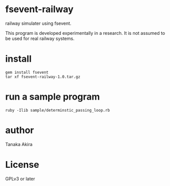 # fsevent-railway

railway simulater using fsevent.

This program is developed experimentally in a research.
It is not assumed to be used for real railway systems.

# install

```
gem install fsevent
tar xf fsevent-railway-1.0.tar.gz
```

# run a sample program

```
ruby -Ilib sample/determinstic_passing_loop.rb
```

# author

Tanaka Akira

# License
GPLv3 or later

